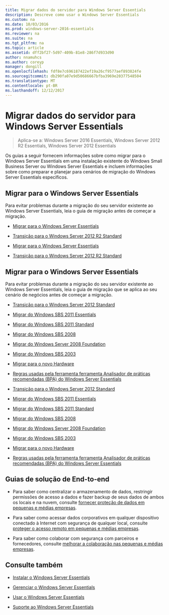 ```yaml
---
title: Migrar dados do servidor para Windows Server Essentials
description: Descreve como usar o Windows Server Essentials
ms.custom: na
ms.date: 10/03/2016
ms.prod: windows-server-2016-essentials
ms.reviewer: na
ms.suite: na
ms.tgt_pltfrm: na
ms.topic: article
ms.assetid: dff2bf27-5d97-409b-81e8-286f7d933d90
author: nnamuhcs
ms.author: coreyp
manager: dongill
ms.openlocfilehash: fdf8e7c696187422ef19a26cf9577aef893824fe
ms.sourcegitcommit: db290fa07e9d50686667bfba3969e20377548504
ms.translationtype: MT
ms.contentlocale: pt-BR
ms.lasthandoff: 12/12/2017
---
```

# <a name="migrate-server-data-to-windows-server-essentials"></a>Migrar dados do servidor para Windows Server Essentials

>Aplica-se a: Windows Server 2016 Essentials, Windows Server 2012 R2 Essentials, Windows Server 2012 Essentials

Os guias a seguir fornecem informações sobre como migrar para o Windows Server Essentials em uma instalação existente do Windows Small Business Server ou Windows Server Essentials e incluem informações sobre como preparar e planejar para cenários de migração do Windows Server Essentials específicos.  
  
## <a name="migrate-to-windows-server-essentials"></a>Migrar para o Windows Server Essentials  
 Para evitar problemas durante a migração do seu servidor existente ao Windows Server Essentials, leia o guia de migração antes de começar a migração.  
  

-   [Migrar para o Windows Server Essentials](Migrate-from-Previous-Versions-to-Windows-Server-Essentials-or-Windows-Server-Essentials-Experience.md)  
  
-   [Transição para o Windows Server 2012 R2 Standard](Transition-from-Windows-Server-2012-R2-Essentials-to-Windows-Server-2012-R2-Standard.md)  

-   [Migrar para o Windows Server Essentials](../migrate/Migrate-from-Previous-Versions-to-Windows-Server-Essentials-or-Windows-Server-Essentials-Experience.md)  
  
-   [Transição para o Windows Server 2012 R2 Standard](../migrate/Transition-from-Windows-Server-2012-R2-Essentials-to-Windows-Server-2012-R2-Standard.md)  

  
## <a name="migrate-to-windows-server-essentials"></a>Migrar para o Windows Server Essentials  
 Para evitar problemas durante a migração do seu servidor existente ao Windows Server Essentials, leia o guia de migração que se aplica ao seu cenário de negócios antes de começar a migração.  
  

-   [Transição para o Windows Server 2012 Standard](Transition-from-Windows-Server-2012-Essentials-to-Windows-Server-2012-Standard.md)  
  
-   [Migrar do Windows SBS 2011 Essentials](Migrate-Windows-Small-Business-Server-2011-Essentials-to-Windows-Server-Essentials.md)  
  
-   [Migrar do Windows SBS 2011 Standard](Migrate-Windows-Small-Business-Server-2011-Standard-to-Windows-Server-Essentials.md)  
  
-   [Migrar do Windows SBS 2008](Migrate-Windows-Small-Business-Server-2008-to-Windows-Server-Essentials.md)  
  
-   [Migrar do Windows Server 2008 Foundation](Migrate-Windows-Server-2008-Foundation-to-Windows-Server-Essentials.md)  
  
-   [Migrar do Windows SBS 2003](Migrate-Windows-Small-Business-Server-2003-to-Windows-Server-Essentials.md)  
  
-   [Migrar para o novo Hardware](Migrate-Windows-Server-Essentials-to-New-Hardware.md)  
  
-   [Regras usadas pela ferramenta ferramenta Analisador de práticas recomendadas (BPA) do Windows Server Essentials](Rules-used-by-the-Windows-Server-Essentials-Best-Practices-Analyzer--BPA--Tool.md)  

-   [Transição para o Windows Server 2012 Standard](../migrate/Transition-from-Windows-Server-2012-Essentials-to-Windows-Server-2012-Standard.md)  
  
-   [Migrar do Windows SBS 2011 Essentials](../migrate/Migrate-Windows-Small-Business-Server-2011-Essentials-to-Windows-Server-Essentials.md)  
  
-   [Migrar do Windows SBS 2011 Standard](../migrate/Migrate-Windows-Small-Business-Server-2011-Standard-to-Windows-Server-Essentials.md)  
  
-   [Migrar do Windows SBS 2008](../migrate/Migrate-Windows-Small-Business-Server-2008-to-Windows-Server-Essentials.md)  
  
-   [Migrar do Windows Server 2008 Foundation](../migrate/Migrate-Windows-Server-2008-Foundation-to-Windows-Server-Essentials.md)  
  
-   [Migrar do Windows SBS 2003](../migrate/Migrate-Windows-Small-Business-Server-2003-to-Windows-Server-Essentials.md)  
  
-   [Migrar para o novo Hardware](../migrate/Migrate-Windows-Server-Essentials-to-New-Hardware.md)  
  
-   [Regras usadas pela ferramenta ferramenta Analisador de práticas recomendadas (BPA) do Windows Server Essentials](../migrate/Rules-used-by-the-Windows-Server-Essentials-Best-Practices-Analyzer--BPA--Tool.md)  

  
## <a name="end-to-end-solution-guides"></a>Guias de solução de End-to-end  
  
-    Para saber como centralizar o armazenamento de dados, restringir permissões de acesso a dados e fazer backup de seus dados de ambos os locais e na nuvem, consulte [fornecer proteção de dados em pequenas e médias empresas](https://technet.microsoft.com/library/dn582043.aspx).  
  
-    Para saber como acessar dados corporativos em qualquer dispositivo conectado à Internet com segurança de qualquer local, consulte [proteger o acesso remoto em pequenas e médias empresas](https://technet.microsoft.com/library/dn629457.aspx).  
  
-    Para saber como colaborar com segurança com parceiros e fornecedores, consulte [melhorar a colaboração nas pequenas e médias empresas](https://technet.microsoft.com/library/dn747893.aspx).  
  
## <a name="see-also"></a>Consulte também  
  
-   [Instalar o Windows Server Essentials](../install/Install-Windows-Server-Essentials.md)  
  
-   [Gerenciar o Windows Server Essentials](../manage/Manage-Windows-Server-Essentials.md)  
  
-   [Usar o Windows Server Essentials](../use/Use-Windows-Server-Essentials.md)  
  
-   [Suporte ao Windows Server Essentials](../support/Support-Windows-Server-Essentials.md)
